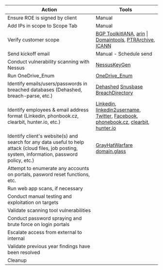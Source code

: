 
| Action                                                                                                                                            | Tools                                                                                                                                                                                                                                                                                                                                                                        |
| ------------------------------------------------------------------------------------------------------------------------------------------------- | ---------------------------------------------------------------------------------------------------------------------------------------------------------------------------------------------------------------------------------------------------------------------------------------------------------------------------------------------------------------------------- |
| Ensure ROE is signed by client                                                                                                                    | Manual                                                                                                                                                                                                                                                                                                                                                                       |
| Add IPs in scope to Scope Tab                                                                                                                     | Manual                                                                                                                                                                                                                                                                                                                                                                       |
| Verify customer scope                                                                                                                             | [BGP Toolkit](https://bgp.he.net/)[IANA](https://www.iana.org/), [arin](https://www.arin.net/) \| [Domaintools](https://www.domaintools.com/), [PTRArchive](http://ptrarchive.com/), [ICANN](https://lookup.icann.org/lookup)                                                                                                                                                |
| Send kickoff email                                                                                                                                | Manual - Schedule send                                                                                                                                                                                                                                                                                                                                                       |
| Conduct vulnerability scanning with Nessus                                                                                                        | [NessusKeyGen](https://github.com/harshdhamaniya/nessuskeygen)                                                                                                                                                                                                                                                                                                               |
| Run OneDrive_Enum                                                                                                                                 | [OneDrive_Enum](https://github.com/nyxgeek/onedrive_user_enum)                                                                                                                                                                                                                                                                                                               |
| Identify emails/users/passwords in breached databases (Dehashed, breach-parse, etc.)                                                              | [Dehashed](https://www.dehashed.com/) [Snusbase](https://snusbase.com) [BreachDirectory](https://breachdirectory.org)                                                                                                                                                                                                                                                        |
| Identify employees & email address format (Linkedin, phonbook.cz, clearbit, hunter.io, etc.)                                                      | [Linkedin](https://ca.linkedin.com/), [linkedin2username](https://github.com/initstring/linkedin2username), [Twitter](https://x.com/), [Facebook](https://www.facebook.com/), [phonebook.cz](https://phonebook.cz/ ), [clearbit](https://chromewebstore.google.com/detail/clearbit-connect-free-ver/pmnhcgfcafcnkbengdcanjablaabjplo?hl=en), [hunter.io](https://hunter.io/) |
| Identify client's website(s) and search for any data useful to help attack (cloud files, job posting, system, information, password policy, etc.) | [GrayHatWarfare](https://buckets.grayhatwarfare.com)  [domain.glass](https://domain.glass)                                                                                                                                                                                                                                                                                   |
| Attempt to enumerate any accounts on portals, pasword reset functions, etc.                                                                       |                                                                                                                                                                                                                                                                                                                                                                              |
| Run web app scans, if necessary                                                                                                                   |                                                                                                                                                                                                                                                                                                                                                                              |
| Conduct manual testing and exploitation on targets                                                                                                |                                                                                                                                                                                                                                                                                                                                                                              |
| Validate scanning tool vulnerabilities                                                                                                            |                                                                                                                                                                                                                                                                                                                                                                              |
| Conduct password spraying and brute force on login portals                                                                                        |                                                                                                                                                                                                                                                                                                                                                                              |
| Escalate access from external to internal                                                                                                         |                                                                                                                                                                                                                                                                                                                                                                              |
| Validate previous year findings have been resolved                                                                                                |                                                                                                                                                                                                                                                                                                                                                                              |
| Cleanup                                                                                                                                           |                                                                                                                                                                                                                                                                                                                                                                              |
